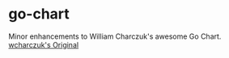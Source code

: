 go-chart
========

Minor enhancements to William Charczuk's awesome Go Chart.
[wcharczuk's Original](https://github.com/wcharczuk/go-chart)
